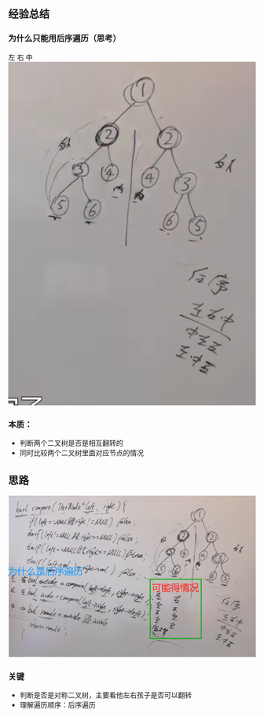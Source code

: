 ## 经验总结
### 为什么只能用后序遍历（思考）
左 右 中
![img.png](img.png)
### 本质：
- 判断两个二叉树是否是相互翻转的
- 同时比较两个二叉树里面对应节点的情况

## 思路
![img_2.png](img_2.png)
### 关键
- 判断是否是对称二叉树，主要看他左右孩子是否可以翻转
- 理解遍历顺序：后序遍历